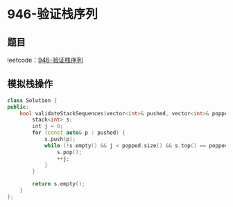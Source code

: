 # 946-验证栈序列

## 题目

leetcode：[946-验证栈序列](https://leetcode-cn.com/problems/validate-stack-sequences/)

## 模拟栈操作

```c++
class Solution {
public:
    bool validateStackSequences(vector<int>& pushed, vector<int>& popped) {
        stack<int> s;
        int j = 0;
        for (const auto& p : pushed) {
            s.push(p);
            while (!s.empty() && j < popped.size() && s.top() == popped[j]) {
                s.pop();
                ++j;
            }
        }

        return s.empty();
    }
};
```

